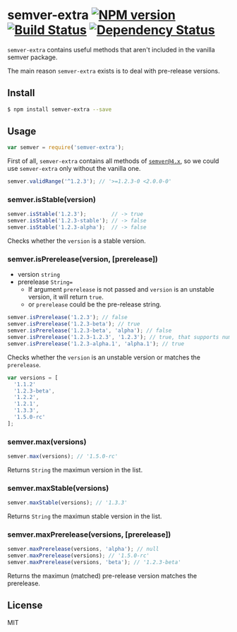 # semver-extra [![NPM version](https://badge.fury.io/js/semver-extra.svg)](http://badge.fury.io/js/semver-extra) [![Build Status](https://travis-ci.org/kaelzhang/node-semver-extra.svg?branch=master)](https://travis-ci.org/kaelzhang/node-semver-extra) [![Dependency Status](https://gemnasium.com/kaelzhang/node-semver-extra.svg)](https://gemnasium.com/kaelzhang/node-semver-extra)

`semver-extra` contains useful methods that aren't included in the vanilla semver package.

The main reason `semver-extra` exists is to deal with pre-release versions.

## Install

```bash
$ npm install semver-extra --save
```

## Usage

```js
var semver = require('semver-extra');
```

First of all, `semver-extra` contains all methods of [`semver@4.x`](https://www.npmjs.org/package/semver), so we could use `semver-extra` only without the vanilla one.

```js
semver.validRange('^1.2.3'); // '>=1.2.3-0 <2.0.0-0'
```

### semver.isStable(version)

```js
semver.isStable('1.2.3');        // -> true
semver.isStable('1.2.3-stable'); // -> false
semver.isStable('1.2.3-alpha');  // -> false
```

Checks whether the `version` is a stable version.

### semver.isPrerelease(version, [prerelease])

- version `string`
- prerelease `String=` 
  - If argument `prerelease` is not passed and `version` is an unstable version, it will return `true`.
  - or `prerelease` could be the pre-release string.

```js
semver.isPrerelease('1.2.3'); // false
semver.isPrerelease('1.2.3-beta'); // true
semver.isPrerelease('1.2.3-beta', 'alpha'); // false
semver.isPrerelease('1.2.3-1.2.3', '1.2.3'); // true, that supports numeric prerelease versions
semver.isPrerelease('1.2.3-alpha.1', 'alpha.1'); // true
```

Checks whether the `version` is an unstable version or matches the `prerelease`.


```js
var versions = [
  '1.1.2'
  '1.2.3-beta',
  '1.2.2',
  '1.2.1',
  '1.3.3',
  '1.5.0-rc'
];
```

### semver.max(versions)

```js
semver.max(versions); // '1.5.0-rc'
```

Returns `String` the maximun version in the list.


### semver.maxStable(versions)

```js
semver.maxStable(versions); // '1.3.3'
```

Returns `String` the maximun stable version in the list.

### semver.maxPrerelease(versions, [prerelease])

```js
semver.maxPrerelease(versions, 'alpha'); // null
semver.maxPrerelease(versions); // '1.5.0-rc'
semver.maxPrerelease(versions, 'beta'); // '1.2.3-beta'
```

Returns the maximun (matched) pre-release version matches the prerelease.


## License

MIT
